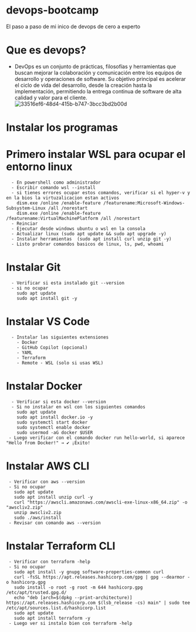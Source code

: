 # devops-bootcamp
El paso a paso de mi inico de devops de cero a experto

# Que es devops?
 - DevOps es un conjunto de prácticas, filosofías y herramientas que buscan mejorar la colaboración y comunicación entre los equipos de desarrollo y operaciones de software. Su objetivo principal es acelerar el ciclo de vida del desarrollo, desde la creación hasta la implementación, permitiendo la entrega continua de software de alta calidad y valor para el cliente.
   ![33516ef6-48d4-415b-b747-3bcc3bd2b00d](https://github.com/user-attachments/assets/4af943d6-daf0-4d1a-851a-b78d01c8538e)

   

 # Instalar los programas
   # Primero instalar WSL para ocupar el entorno linux
      - En powershell como administrador
      - Escribir comando wsl --install 
      - si tienes errores ocupar estos comandos, verificar si el hyper-v y en la bios la virtuzalicacion estan activos   
        dism.exe /online /enable-feature /featurename:Microsoft-Windows-Subsystem-Linux /all /norestart
        dism.exe /online /enable-feature /featurename:VirtualMachinePlatform /all /norestart
      - Reinciar
      - Ejecutar desde windows ubuntu o wsl en la consola
      - Actualizar linux (sudo apt update && sudo apt upgrade -y)
      - Instalar herramientas  (sudo apt install curl unzip git -y) 
      - Listo probrar comandos basicos de linux, ls, pwd, whoami
   # Instalar Git
      - Verificar si esta instalado git --version
      - si no ocupar 
        sudo apt update
        sudo apt install git -y
   # Instalar VS Code
      - Instalar las siguientes extensiones
        - Docker
        - GitHub Copilot (opcional)
        - YAML
        - Terraform
        - Remote - WSL (solo si usas WSL)
   # Instalar Docker
      - Verificar si esta docker --version
      - Si no instalar en wsl con los siguientes comandos
        sudo apt update
        sudo apt install docker.io -y
        sudo systemctl start docker
        sudo systemctl enable docker
        sudo usermod -aG docker $USER
     - Luego verificar con el comando docker run hello-world, si aparece "Hello from Docker!" → ✔️ ¡Éxito!
  # Instalar AWS CLI
     - Verificar con aws --version
     - Si no ocupar
       sudo apt update
       sudo apt install unzip curl -y
       curl "https://awscli.amazonaws.com/awscli-exe-linux-x86_64.zip" -o "awscliv2.zip"
       unzip awscliv2.zip
       sudo ./aws/install
     - Revisar con comando aws --version 
  # Instalar Terraform CLI
     - Verificar con terraform -help
     - Si no ocupar
       sudo apt install -y gnupg software-properties-common curl
       curl -fsSL https://apt.releases.hashicorp.com/gpg | gpg --dearmor -o hashicorp.gpg
       sudo install -o root -g root -m 644 hashicorp.gpg /etc/apt/trusted.gpg.d/
       echo "deb [arch=$(dpkg --print-architecture)] https://apt.releases.hashicorp.com $(lsb_release -cs) main" | sudo tee /etc/apt/sources.list.d/hashicorp.list
       sudo apt update
       sudo apt install terraform -y
     - Luego ver si instalo bien con terraform -help





        
    
      

